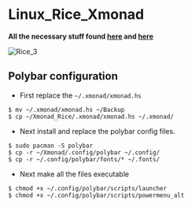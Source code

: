 # Linux_Rice_Xmonad

**All the necessary stuff found [here](https://github.com/VaughnValle/blue-sky/blob/master/README.md) and [here](https://github.com/miscellaneous-mice/Linux_Rice)**

![Rice_3](https://github.com/miscellaneous-mice/Xmonad_Rice/assets/79500624/b1e5527c-762c-40b9-ab24-4a793d840588)

## Polybar configuration
- First replace the ```~/.xmonad/xmonad.hs```
```
$ mv ~/.xmonad/xmonad.hs ~/Backup
$ cp ~/Xmonad_Rice/.xmonad/xmonad.hs ~/.xmonad/
```
- Next install and replace the polybar config files.
```
$ sudo pacman -S polybar
$ cp -r ~/Xmonad/.config/polybar ~/.config/
$ cp -r ~/.config/polybar/fonts/* ~/.fonts/
```
- Next make all the files executable
```
$ chmod +x ~/.config/polybar/scripts/launcher
$ chmod +x ~/.config/polybar/scripts/powermenu_alt
```
